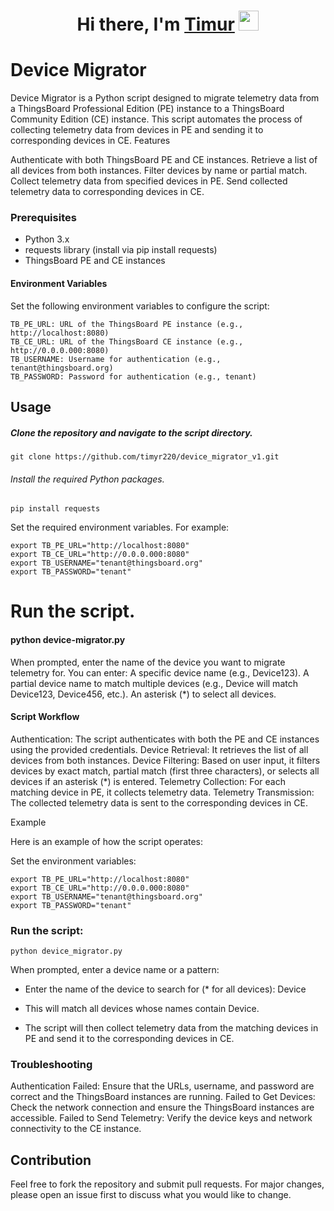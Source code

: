 <h1 align="center">Hi there, I'm <a href="https://github.com/timyr220" target="_blank">Timur</a> 
<img src="https://i.gifer.com/5Tz.gif" height="32"/></h1>

# Device Migrator

Device Migrator is a Python script designed to migrate telemetry data from a ThingsBoard Professional Edition (PE) instance to a ThingsBoard Community Edition (CE) instance. This script automates the process of collecting telemetry data from devices in PE and sending it to corresponding devices in CE.
Features

Authenticate with both ThingsBoard PE and CE instances.
Retrieve a list of all devices from both instances.
Filter devices by name or partial match.
Collect telemetry data from specified devices in PE.
Send collected telemetry data to corresponding devices in CE.

### Prerequisites

+ Python 3.x
+ requests library (install via pip install requests)
+ ThingsBoard PE and CE instances

#### Environment Variables

Set the following environment variables to configure the script:

    TB_PE_URL: URL of the ThingsBoard PE instance (e.g., http://localhost:8080)
    TB_CE_URL: URL of the ThingsBoard CE instance (e.g., http://0.0.0.000:8080)
    TB_USERNAME: Username for authentication (e.g., tenant@thingsboard.org)
    TB_PASSWORD: Password for authentication (e.g., tenant)

## Usage

##### Clone the repository and navigate to the script directory.

    git clone https://github.com/timyr220/device_migrator_v1.git

###### Install the required Python packages.



    pip install requests

Set the required environment variables. For example:



    export TB_PE_URL="http://localhost:8080"
    export TB_CE_URL="http://0.0.0.000:8080"
    export TB_USERNAME="tenant@thingsboard.org"
    export TB_PASSWORD="tenant"

# Run the script.

#### python device-migrator.py

When prompted, enter the name of the device you want to migrate telemetry for. You can enter:
 A specific device name (e.g., Device123).
A partial device name to match multiple devices (e.g., Device will match Device123, Device456, etc.).
An asterisk (*) to select all devices.

#### Script Workflow

Authentication: The script authenticates with both the PE and CE instances using the provided credentials.
Device Retrieval: It retrieves the list of all devices from both instances.
Device Filtering: Based on user input, it filters devices by exact match, partial match (first three characters), or selects all devices if an asterisk (*) is entered.
Telemetry Collection: For each matching device in PE, it collects telemetry data.
Telemetry Transmission: The collected telemetry data is sent to the corresponding devices in CE.

Example

Here is an example of how the script operates:

Set the environment variables:

```
export TB_PE_URL="http://localhost:8080"
export TB_CE_URL="http://0.0.0.000:8080"
export TB_USERNAME="tenant@thingsboard.org"
export TB_PASSWORD="tenant"
```
### Run the script:

    python device_migrator.py

When prompted, enter a device name or a pattern:



+ Enter the name of the device to search for (* for all devices): Device

 +   This will match all devices whose names contain Device.

  +  The script will then collect telemetry data from the matching devices in PE and send it to the corresponding devices in CE.

### Troubleshooting

Authentication Failed: Ensure that the URLs, username, and password are correct and the ThingsBoard instances are running.
Failed to Get Devices: Check the network connection and ensure the ThingsBoard instances are accessible.
Failed to Send Telemetry: Verify the device keys and network connectivity to the CE instance.

## Contribution

Feel free to fork the repository and submit pull requests. For major changes, please open an issue first to discuss what you would like to change.
